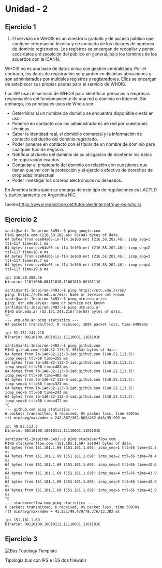 # Unidad - 2
## Ejercicio 1

1. El servicio de WHOIS es un directorio gratuito y de acceso público que contiene información técnica y de contacto de los titulares de nombres de dominio registrados.
Los registros se encargan de recopilar y poner esos datos a disposición del público en general, bajo los términos de los acuerdos con la ICANN.

WHOIS no es una base de datos única con gestión centralizada. Por el contrario, los datos de registración se guardan en distintas ubicaciones y son administrados por múltiples registros y registradores. Ellos se encargan de establecer sus propias pautas para el servicio de WHOIS.

Los ISP usan el servicio de WHOIS para identificar personas o empresas responsables del funcionamiento de una red o dominio en Internet. Sin embargo, los principales usos de Whois son:

* Determinar si un nombre de dominio se encuentra disponible o está en uso.
* Ponerse en contacto con los administradores de red por cuestiones técnicas.
* Saber la identidad real, el domicilio comercial y la información de contacto del dueño del dominio registrado.
* Poder ponerse en contacto con el titular de un nombre de dominio para cualquier tipo de negocio.
* Notificar al dueño del dominio de su obligación de mantener los datos de registración exactos.
* Contactar al propietario del dominio en relación con cuestiones que tienen que ver con la protección y el ejercicio efectivo de derechos de propiedad intelectual
* Poder investigar los correos electrónicos no deseados.

En America latina quien se encarga de este tipo de regulaciones es LACTLD y particularmente en Argentina NIC.

fuente:https://www.redeszone.net/tutoriales/internet/que-es-whois/

## Ejercicio 2

```
santi@santi-Inspiron-3493:~$ ping google.com
PING google.com (216.58.202.46) 56(84) bytes of data.
64 bytes from eze04s05-in-f14.1e100.net (216.58.202.46): icmp_seq=1 ttl=117 time=16.1 ms
64 bytes from eze04s05-in-f14.1e100.net (216.58.202.46): icmp_seq=2 ttl=117 time=18.4 ms
64 bytes from eze04s05-in-f14.1e100.net (216.58.202.46): icmp_seq=3 ttl=117 time=18.7 ms
64 bytes from eze04s05-in-f14.1e100.net (216.58.202.46): icmp_seq=4 ttl=117 time=19.6 ms
```

```
ip: 216.58.202.46
binario: 11011000.00111010.11001010.00101110
```

```
santi@santi-Inspiron-3493:~$ ping https://utn.edu.ar/es/
ping: https://utn.edu.ar/es/: Name or service not known
santi@santi-Inspiron-3493:~$ ping utn.edu.ar/es
ping: utn.edu.ar/es: Name or service not known
santi@santi-Inspiron-3493:~$ ping utn.edu.ar
PING utn.edu.ar (52.151.241.218) 56(84) bytes of data.
^C
--- utn.edu.ar ping statistics ---
84 packets transmitted, 0 received, 100% packet loss, time 84998ms
```
```
ip: 52.151.241.218
binario: 00110100.10010111.11110001.11011010
```
```
santi@santi-Inspiron-3493:~$ ping github.com
PING github.com (140.82.113.3) 56(84) bytes of data.
64 bytes from lb-140-82-113-3-iad.github.com (140.82.113.3): icmp_seq=1 ttl=50 time=255 ms
64 bytes from lb-140-82-113-3-iad.github.com (140.82.113.3): icmp_seq=2 ttl=50 time=483 ms
64 bytes from lb-140-82-113-3-iad.github.com (140.82.113.3): icmp_seq=3 ttl=50 time=403 ms
64 bytes from lb-140-82-113-3-iad.github.com (140.82.113.3): icmp_seq=4 ttl=50 time=323 ms
64 bytes from lb-140-82-113-3-iad.github.com (140.82.113.3): icmp_seq=5 ttl=50 time=243 ms
64 bytes from lb-140-82-113-3-iad.github.com (140.82.113.3): icmp_seq=6 ttl=50 time=471 ms
^C
--- github.com ping statistics ---
6 packets transmitted, 6 received, 0% packet loss, time 5007ms
rtt min/avg/max/mdev = 242.867/362.803/482.643/95.909 ms
```
```
ip: 40.82.113.3
binario: 00110100.10010111.11110001.11011010
```
```
santi@santi-Inspiron-3493:~$ ping stackoverflow.com
PING stackoverflow.com (151.101.1.69) 56(84) bytes of data.
64 bytes from 151.101.1.69 (151.101.1.69): icmp_seq=1 ttl=56 time=41.3 ms
64 bytes from 151.101.1.69 (151.101.1.69): icmp_seq=2 ttl=56 time=78.4 ms
64 bytes from 151.101.1.69 (151.101.1.69): icmp_seq=3 ttl=56 time=42.6 ms
64 bytes from 151.101.1.69 (151.101.1.69): icmp_seq=4 ttl=56 time=42.9 ms
64 bytes from 151.101.1.69 (151.101.1.69): icmp_seq=5 ttl=56 time=42.9 ms
64 bytes from 151.101.1.69 (151.101.1.69): icmp_seq=6 ttl=56 time=42.9 ms
^C
--- stackoverflow.com ping statistics ---
6 packets transmitted, 6 received, 0% packet loss, time 5007ms
rtt min/avg/max/mdev = 41.251/48.479/78.376/13.382 ms
```

```
ip: 151.101.1.69
binario: 00110100.10010111.11110001.11011010
```

## Ejercicio 3
![Bus Topology Template](https://user-images.githubusercontent.com/29964977/122690065-9b750280-d1fd-11eb-82bb-ce065c828969.png)


Tipologia bus con IPS e IDS  dos firewalls
